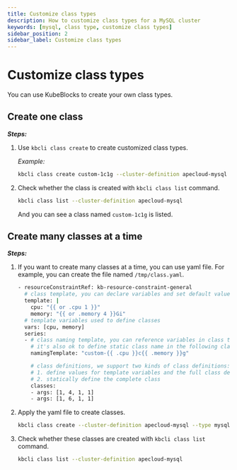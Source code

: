 ```yaml
---
title: Customize class types
description: How to customize class types for a MySQL cluster
keywords: [mysql, class type, customize class types]
sidebar_position: 2
sidebar_label: Customize class types
---
```


# Customize class types

You can use KubeBlocks to create your own class types.

## Create one class

***Steps:***

1. Use `kbcli class create` to create customized class types.

   *Example:*

   ```bash
   kbcli class create custom-1c1g --cluster-definition apecloud-mysql --type mysql --constraint kb-resource-constraint-general --cpu 1 --memory 1Gi
   ```

2. Check whether the class is created with `kbcli class list` command.

    ```bash
    kbcli class list --cluster-definition apecloud-mysql  
    ```

    And you can see a class named `custom-1c1g` is listed.

## Create many classes at a time

***Steps:***

1. If you want to create many classes at a time, you can use yaml file.
   For example, you can create the file named `/tmp/class.yaml`.

    ```bash
    - resourceConstraintRef: kb-resource-constraint-general
      # class template, you can declare variables and set default values here
      template: |
        cpu: "{{ or .cpu 1 }}"
        memory: "{{ or .memory 4 }}Gi"
      # template variables used to define classes
      vars: [cpu, memory]
      series:
      - # class naming template, you can reference variables in class template
        # it's also ok to define static class name in the following class definitions
        namingTemplate: "custom-{{ .cpu }}c{{ .memory }}g"

        # class definitions, we support two kinds of class definitions:
        # 1. define values for template variables and the full class definition will be dynamically rendered
        # 2. statically define the complete class
        classes:
        - args: [1, 4, 1, 1]
        - args: [1, 6, 1, 1]
    ```

2. Apply the yaml file to create classes.

    ```bash
    kbcli class create --cluster-definition apecloud-mysql --type mysql --file /tmp/class.yaml
    ```

3. Check whether these classes are created with `kbcli class list` command.

   ```bash
   kbcli class list --cluster-definition apecloud-mysql  
   ```
